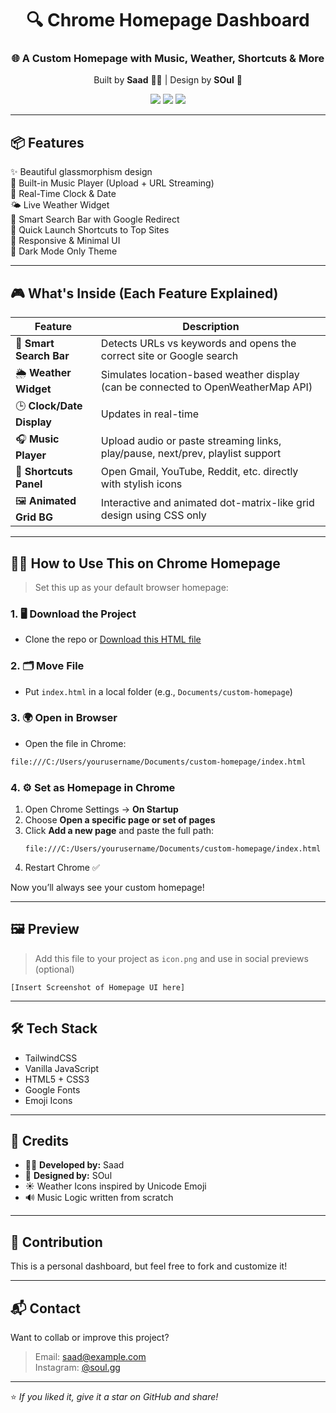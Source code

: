 
<div align="center">
  <h1>🔍 Chrome Homepage Dashboard</h1>
  <h3>🌐 A Custom Homepage with Music, Weather, Shortcuts & More</h3>

  <p>Built by <b>Saad</b> 🧑‍💻 | Design by <b>SOul</b> 🎨</p>

  <img src="https://img.shields.io/badge/Status-Completed-green?style=flat-square" />
  <img src="https://img.shields.io/badge/Made%20with-TailwindCSS-blue?style=flat-square&logo=tailwindcss" />
  <img src="https://img.shields.io/badge/Design-Inspired%20By%20Google-lightgrey?style=flat-square" />
</div>

---

## 📦 Features

✨ Beautiful glassmorphism design  
🎵 Built-in Music Player (Upload + URL Streaming)  
📅 Real-Time Clock & Date  
🌤️ Live Weather Widget  
🔗 Smart Search Bar with Google Redirect  
🚀 Quick Launch Shortcuts to Top Sites  
🎨 Responsive & Minimal UI  
🌙 Dark Mode Only Theme

---

## 🎮 What's Inside (Each Feature Explained)

| Feature | Description |
|--------|-------------|
| 🔎 **Smart Search Bar** | Detects URLs vs keywords and opens the correct site or Google search |
| 🌦 **Weather Widget** | Simulates location-based weather display (can be connected to OpenWeatherMap API) |
| 🕒 **Clock/Date Display** | Updates in real-time |
| 🎧 **Music Player** | Upload audio or paste streaming links, play/pause, next/prev, playlist support |
| 🧩 **Shortcuts Panel** | Open Gmail, YouTube, Reddit, etc. directly with stylish icons |
| 🖼 **Animated Grid BG** | Interactive and animated dot-matrix-like grid design using CSS only |

---

## 🧑‍🏫 How to Use This on Chrome Homepage

> Set this up as your default browser homepage:

### 1. 🖥️ Download the Project

- Clone the repo or [Download this HTML file](index.html)

### 2. 🗂️ Move File

- Put `index.html` in a local folder (e.g., `Documents/custom-homepage`)

### 3. 🌍 Open in Browser

- Open the file in Chrome:
```sh
file:///C:/Users/yourusername/Documents/custom-homepage/index.html
```

### 4. ⚙️ Set as Homepage in Chrome

1. Open Chrome Settings → **On Startup**
2. Choose **Open a specific page or set of pages**
3. Click **Add a new page** and paste the full path:
   ```
   file:///C:/Users/yourusername/Documents/custom-homepage/index.html
   ```
4. Restart Chrome ✅

Now you’ll always see your custom homepage!

---

## 🖼️ Preview

> Add this file to your project as `icon.png` and use in social previews (optional)

```
[Insert Screenshot of Homepage UI here]
```

---

## 🛠️ Tech Stack

- TailwindCSS
- Vanilla JavaScript
- HTML5 + CSS3
- Google Fonts
- Emoji Icons

---

## 📜 Credits

- 🧑‍💻 **Developed by:** Saad  
- 🎨 **Designed by:** SOul  
- ☀️ Weather Icons inspired by Unicode Emoji  
- 🔊 Music Logic written from scratch

---

## 🤝 Contribution

This is a personal dashboard, but feel free to fork and customize it!

---

## 📬 Contact

Want to collab or improve this project?

> Email: saad@example.com  
> Instagram: [@soul.gg](https://instagram.com)

---

⭐ _If you liked it, give it a star on GitHub and share!_
